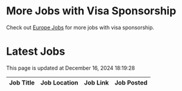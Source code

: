 # More Jobs with Visa Sponsorship

Check out [Europe Jobs](https://github.com/sureshparimi/europejobs#latest-jobs) for more jobs with visa sponsorship.

# Latest Jobs

This page is updated at December 16, 2024 18:19:28

| Job Title | Job Location | Job Link | Job Posted |
| --- | --- | --- | --- |
